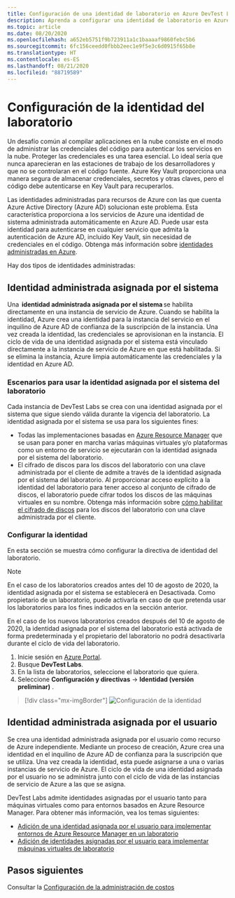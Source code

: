 ```yaml
---
title: Configuración de una identidad de laboratorio en Azure DevTest Labs
description: Aprenda a configurar una identidad de laboratorio en Azure DevTest Labs.
ms.topic: article
ms.date: 08/20/2020
ms.openlocfilehash: a652eb5751f9b723911a1c1baaaaf9860febc5b6
ms.sourcegitcommit: 6fc156ceedd0fbbb2eec1e9f5e3c6d0915f65b8e
ms.translationtype: HT
ms.contentlocale: es-ES
ms.lasthandoff: 08/21/2020
ms.locfileid: "88719589"
---
```

# <a name="configure-a-lab-identity"></a>Configuración de la identidad del laboratorio

Un desafío común al compilar aplicaciones en la nube consiste en el modo de administrar las credenciales del código para autenticar los servicios en la nube. Proteger las credenciales es una tarea esencial. Lo ideal sería que nunca aparecieran en las estaciones de trabajo de los desarrolladores y que no se controlaran en el código fuente. Azure Key Vault proporciona una manera segura de almacenar credenciales, secretos y otras claves, pero el código debe autenticarse en Key Vault para recuperarlos. 

Las identidades administradas para recursos de Azure con las que cuenta Azure Active Directory (Azure AD) solucionan este problema. Esta característica proporciona a los servicios de Azure una identidad de sistema administrada automáticamente en Azure AD. Puede usar esta identidad para autenticarse en cualquier servicio que admita la autenticación de Azure AD, incluido Key Vault, sin necesidad de credenciales en el código. Obtenga más información sobre [identidades administradas en Azure](../active-directory/managed-identities-azure-resources/overview.md). 

Hay dos tipos de identidades administradas: 

## <a name="system-assigned-managed-identity"></a>Identidad administrada asignada por el sistema  

Una  **identidad administrada asignada por el sistema** se habilita directamente en una instancia de servicio de Azure. Cuando se habilita la identidad, Azure crea una identidad para la instancia del servicio en el inquilino de Azure AD de confianza de la suscripción de la instancia. Una vez creada la identidad, las credenciales se aprovisionan en la instancia. El ciclo de vida de una identidad asignada por el sistema está vinculado directamente a la instancia de servicio de Azure en que está habilitada. Si se elimina la instancia, Azure limpia automáticamente las credenciales y la identidad en Azure AD. 

### <a name="scenarios-for-using-labs-system-assigned-identity"></a>Escenarios para usar la identidad asignada por el sistema del laboratorio  

Cada instancia de DevTest Labs se crea con una identidad asignada por el sistema que sigue siendo válida durante la vigencia del laboratorio. La identidad asignada por el sistema se usa para los siguientes fines:  

- Todas las implementaciones basadas en [Azure Resource Manager](devtest-lab-create-environment-from-arm.md) que se usan para poner en marcha varias máquinas virtuales y/o plataformas como un entorno de servicio se ejecutarán con la identidad asignada por el sistema del laboratorio.  
- El cifrado de discos para los discos del laboratorio con una clave administrada por el cliente de admite a través de la identidad asignada por el sistema del laboratorio. Al proporcionar acceso explícito a la identidad del laboratorio para tener acceso al conjunto de cifrado de discos, el laboratorio puede cifrar todos los discos de las máquinas virtuales en su nombre. Obtenga más información sobre [cómo habilitar el cifrado de discos](encrypt-disks-customer-managed-keys.md) para los discos del laboratorio con una clave administrada por el cliente.  

### <a name="configure-identity"></a>Configurar la identidad

En esta sección se muestra cómo configurar la directiva de identidad del laboratorio.

> [!NOTE]
> En el caso de los laboratorios creados antes del 10 de agosto de 2020, la identidad asignada por el sistema se establecerá en Desactivada. Como propietario de un laboratorio, puede activarla en caso de que pretenda usar los laboratorios para los fines indicados en la sección anterior.  
>
> En el caso de los nuevos laboratorios creados después del 10 de agosto de 2020, la identidad asignada por el sistema del laboratorio está activada de forma predeterminada y el propietario del laboratorio no podrá desactivarla durante el ciclo de vida del laboratorio.  

1. Inicie sesión en [Azure Portal](https://portal.azure.com).
1. Busque **DevTest Labs**.
1. En la lista de laboratorios, seleccione el laboratorio que quiera.
1. Seleccione **Configuración y directivas** -> **Identidad (versión preliminar)** . 

> [!div class="mx-imgBorder"]
> ![Configuración de la identidad](./media/configure-lab-identity/configure-identity.png)

## <a name="user-assigned-managed-identity"></a>Identidad administrada asignada por el usuario  

Se crea una identidad administrada asignada por el usuario como recurso de Azure independiente. Mediante un proceso de creación, Azure crea una identidad en el inquilino de Azure AD de confianza para la suscripción que se utiliza. Una vez creada la identidad, esta puede asignarse a una o varias instancias de servicio de Azure. El ciclo de vida de una identidad asignada por el usuario no se administra junto con el ciclo de vida de las instancias de servicio de Azure a las que se asigna. 

DevTest Labs admite identidades asignadas por el usuario tanto para máquinas virtuales como para entornos basados en Azure Resource Manager.  Para obtener más información, vea los temas siguientes:

- [Adición de una identidad asignada por el usuario para implementar entornos de Azure Resource Manager en un laboratorio](use-managed-identities-environments.md)
- [Adición de identidades asignadas por el usuario para implementar máquinas virtuales de laboratorio](enable-managed-identities-lab-vms.md)

## <a name="next-steps"></a>Pasos siguientes

Consultar la [Configuración de la administración de costos](devtest-lab-configure-cost-management.md)